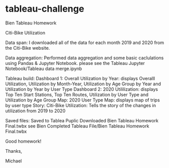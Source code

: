 # tableau-challenge

Bien Tableau Homework

Citi-Bike Utilization

Data span: I downloaded all of the data for each month 2019 and 2020 from the Citi-Bike website.

Data aggregation: Performed data aggregation and some basic caclulations using Pandas & Jupyter Notebook.
    please see the Tableau Jupyter Notebook/Tableau data merge.ipynb

Tableau build:
Dashboard 1: Overall Utilization by Year: displays Overalll Utilization, Utilization by Month-Year, Utilization by Age Group by Year and Utilization by Year by User Type
Dashboard 2: 2020 Utililization: displays Top Ten Start Stations, Top Ten Routes, Utilization by User Type and Utilization by Age Group
Map: 2020 User Type Map: displays map of trips by user type
Story: Citi-Bike Utilization: Tells the story of the changes in utilization from 2019 to 2020

Saved files:
Saved to Tablea Puplic
Downloaded Bien Tableau Homework Final.twbx see Bien Completed Tableau File/Bien Tableau Homework Final.twbx

Good homework!

Thanks,

Michael